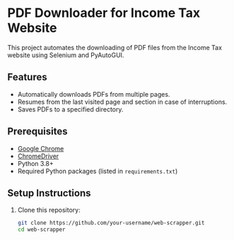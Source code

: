 # PDF Downloader for Income Tax Website

This project automates the downloading of PDF files from the Income Tax website using Selenium and PyAutoGUI.

## Features
- Automatically downloads PDFs from multiple pages.
- Resumes from the last visited page and section in case of interruptions.
- Saves PDFs to a specified directory.

## Prerequisites
- [Google Chrome](https://www.google.com/chrome/)
- [ChromeDriver](https://sites.google.com/a/chromium.org/chromedriver/downloads)
- Python 3.8+
- Required Python packages (listed in `requirements.txt`)

## Setup Instructions

1. Clone this repository:
   ```bash
   git clone https://github.com/your-username/web-scrapper.git
   cd web-scrapper
